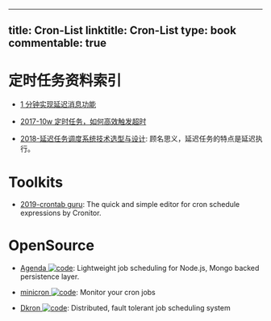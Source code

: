 
---
title: Cron-List
linktitle: Cron-List
type: book
commentable: true
---

# 定时任务资料索引

- [1 分钟实现延迟消息功能](http://6me.us/wVHFB)

- [2017-10w 定时任务，如何高效触发超时](http://6me.us/gZ8)

- [2018-延迟任务调度系统技术选型与设计](http://blog.csdn.net/yigezei/article/details/79286225): 顾名思义，延迟任务的特点是延迟执行。

# Toolkits

- [2019-crontab guru](https://crontab.guru/#5_0_*_8_*): The quick and simple editor for cron schedule expressions by Cronitor.

# OpenSource

- [Agenda ![code](https://ng-tech.icu/assets/code.svg)](https://github.com/agenda/agenda): Lightweight job scheduling for Node.js, Mongo backed persistence layer.

- [minicron ![code](https://ng-tech.icu/assets/code.svg)](https://github.com/jamesrwhite/minicron): Monitor your cron jobs

- [Dkron ![code](https://ng-tech.icu/assets/code.svg)](https://github.com/victorcoder/dkron): Distributed, fault tolerant job scheduling system

    